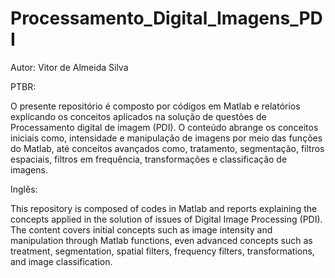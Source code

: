 # Processamento_Digital_Imagens_PDI

Autor: Vitor de Almeida Silva

PTBR:

O presente repositório é composto por códigos em Matlab e relatórios explicando os conceitos aplicados na solução de questões de Processamento digital de imagem (PDI). O conteúdo abrange os conceitos iniciais como, intensidade e manipulação de imagens por meio das funções do Matlab, até conceitos avançados como, tratamento, segmentação, filtros espaciais, filtros em frequência, transformações e classificação de imagens. 

Inglês:

This repository is composed of codes in Matlab and reports explaining the concepts applied in the solution of issues of Digital Image Processing (PDI). The content covers initial concepts such as image intensity and manipulation through Matlab functions, even advanced concepts such as treatment, segmentation, spatial filters, frequency filters, transformations, and image classification.
